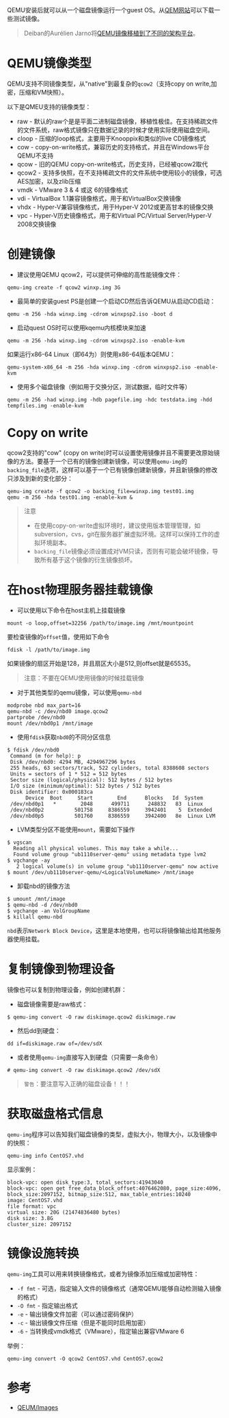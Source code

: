 QEMU安装后就可以从一个磁盘镜像运行一个guest OS。从[QEM网站](http://wiki.qemu.org/Testing)可以下载一些测试镜像。

> Deiban的Aurélien Jarno将[QEMU镜像移植到了不同的架构平台](https://people.debian.org/~aurel32/qemu/)。

# QEMU镜像类型

QEMU支持不同镜像类型，从"native"到最复杂的`qcow2`（支持copy on write,加密，压缩和VM快照）。

以下是QMEU支持的镜像类型：

* raw - 默认的raw个是是平面二进制磁盘镜像，移植性极佳。在支持稀疏文件的文件系统，raw格式镜像只在数据记录的时候才使用实际使用磁盘空间。
* cloop - 压缩的loop格式，主要用于Knooppix和类似的live CD镜像格式
* cow - copy-on-write格式，兼容历史的支持格式，并且在Windows平台QEMU不支持
* qcow - 旧的QEMU copy-on-write格式，历史支持，已经被qcow2取代
* qcow2 - 支持多快照，在不支持稀疏文件的文件系统中使用较小的镜像，可选AES加密，以及zlib压缩
* vmdk - VMware 3 & 4 或这 6的镜像格式
* vdi - VirtualBox 1.1兼容镜像格式，用于和VirtualBox交换镜像
* vhdx - Hyper-V兼容镜像格式，用于Hyper-V 2012或更高甘本的镜像交换
* vpc - Hyper-V历史镜像格式，用于和Virtual PC/Virtual Server/Hyper-V 2008交换镜像

# 创建镜像

* 建议使用QEMU qcow2，可以提供可伸缩的高性能镜像文件：

```
qemu-img create -f qcow2 winxp.img 3G
```

* 最简单的安装guest PS是创建一个启动CD然后告诉QEMU从启动CD启动：

```
qemu -m 256 -hda winxp.img -cdrom winxpsp2.iso -boot d
```

* 启动quest OS时可以使用kqemu内核模块来加速

```
qemu -m 256 -hda winxp.img -cdrom winxpsp2.iso -enable-kvm
```

如果运行x86-64 Linux（即64为）则使用x86-64版本QEMU：

```
qemu-system-x86_64 -m 256 -hda winxp.img -cdrom winxpsp2.iso -enable-kvm
```

* 使用多个磁盘镜像（例如用于交换分区，测试数据，临时文件等）

```
qemu -m 256 -had winxp.img -hdb pagefile.img -hdc testdata.img -hdd tempfiles.img -enable-kvm
```

# Copy on write

qcow2支持的"cow" (copy on write)时可以设置使用镜像并且不需要更改原始镜像的方法。要基于一个已有的镜像创建新镜像，可以使用`qemu-img`的`backing_file`选项，这样可以基于一个已有镜像创建新镜像，并且新镜像的修改只涉及到新的变化部分：

```
qemu-img create -f qcow2 -o backing_file=winxp.img test01.img
qemu -m 256 -hda test01.img -enable-kvm &
```

> 注意
>
> * 在使用copy-on-write虚拟环境时，建议使用版本管理管理，如subversion，cvs，git在服务器扩展虚拟环境。这样可以保持工作的虚拟环境副本。
> * `backing_file`镜像必须设置成对VM只读，否则有可能会破坏镜像，导致所有基于这个镜像的衍生镜像损坏。

# 在host物理服务器挂载镜像

* 可以使用以下命令在host主机上挂载镜像

```
mount -o loop,offset=32256 /path/to/image.img /mnt/mountpoint
```

要检查镜像的`offset`值，使用如下命令

```
fdisk -l /path/to/image.img
```

如果镜像的扇区开始是128，并且扇区大小是512,则offset就是65535。

> 注意：不要在QEMU使用镜像的时候挂载镜像

* 对于其他类型的qemu镜像，可以使用`qemu-nbd`

```
modprobe nbd max_part=16
qemu-nbd -c /dev/nbd0 image.qcow2
partprobe /dev/nbd0
mount /dev/nbd0p1 /mnt/image
```

* 使用`fdisk`获取`nbd0`的不同分区信息

```
$ fdisk /dev/nbd0
 Command (m for help): p
 Disk /dev/nbd0: 4294 MB, 4294967296 bytes
 255 heads, 63 sectors/track, 522 cylinders, total 8388608 sectors
 Units = sectors of 1 * 512 = 512 bytes
 Sector size (logical/physical): 512 bytes / 512 bytes
 I/O size (minimum/optimal): 512 bytes / 512 bytes
 Disk identifier: 0x000183ca
      Device  Boot     Start        End      Blocks   Id  System
 /dev/nbd0p1   *        2048      499711      248832   83  Linux
 /dev/nbd0p2          501758     8386559     3942401    5  Extended
 /dev/nbd0p5          501760     8386559     3942400   8e  Linux LVM
```

* LVM类型分区不能使用`mount`，需要如下操作

```
$ vgscan
  Reading all physical volumes. This may take a while...
  Found volume group "ub1110server-qemu" using metadata type lvm2
$ vgchange -ay
   2 logical volume(s) in volume group "ub1110server-qemu" now active
$ mount /dev/ub1110server-qemu/<LogicalVolumeName> /mnt/image
```

* 卸载nbd的镜像方法

```
$ umount /mnt/image
$ qemu-nbd -d /dev/nbd0
$ vgchange -an VolGroupName
$ killall qemu-nbd
```

`nbd`表示`Network Block Device`，这里是本地使用，也可以将镜像输出给其他服务器使用挂载。

# 复制镜像到物理设备

镜像也可以复制到物理设备，例如创建机群：

* 磁盘镜像需要是raw格式：

```
$ qemu-img convert -O raw diskimage.qcow2 diskimage.raw
```

* 然后dd到硬盘：

```
dd if=diskimage.raw of=/dev/sdX
```

* 或者使用`qemu-img`直接写入到硬盘（只需要一条命令）

```
# qemu-img convert -O raw diskimage.qcow2 /dev/sdX
```

> `警告`：要注意写入正确的磁盘设备！！！

# 获取磁盘格式信息

`qemu-img`程序可以告知我们磁盘镜像的类型，虚拟大小，物理大小，以及镜像中的快照：

```
qemu-img info CentOS7.vhd
```

显示案例：

```
block-vpc: open disk_type:3, total_sectors:41943040
block-vpc: open get free_data_block_offset:4076462080, page_size:4096, block_size:2097152, bitmap_size:512, max_table_entries:10240 
image: CentOS7.vhd
file format: vpc
virtual size: 20G (21474836480 bytes)
disk size: 3.8G
cluster_size: 2097152
```

# 镜像设施转换

`qemu-img`工具可以用来转换镜像格式，或者为镜像添加压缩或加密特性：

* `-f fmt` - 可选，指定输入文件的镜像格式（通常QEMU能够自动检测输入镜像的格式）
* `-O fmt` - 指定输出格式
* `-e` - 输出镜像文件加密（可以通过密码保护）
* `-c` - 输出镜像文件压缩（但是不能同时启用加密）
* `-6` - 当转换成vmdk格式（VMware），指定输出兼容VMware 6

举例：

```
qemu-img convert -O qcow2 CentOS7.vhd CentOS7.qcow2
```

> 

# 参考

* [QEUM/Images](https://en.wikibooks.org/wiki/QEMU/Images)